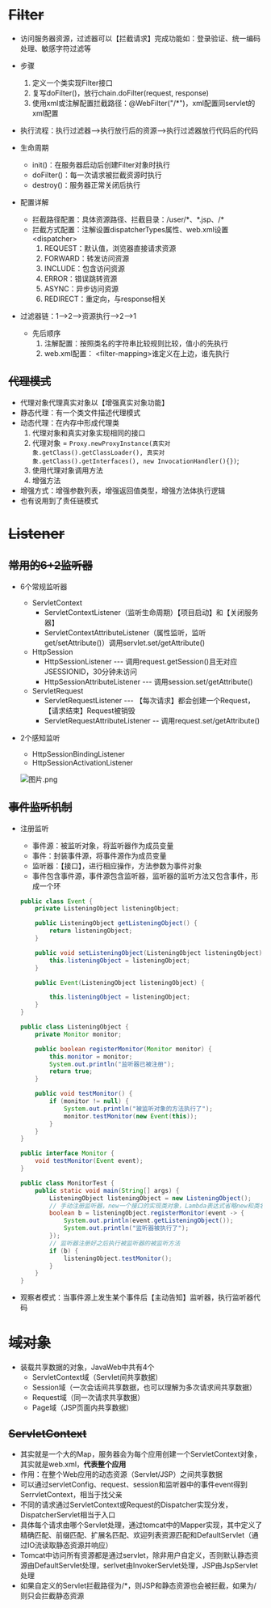 # ~~Filter~~

- 访问服务器资源，过滤器可以【拦截请求】完成功能如：登录验证、统一编码处理、敏感字符过滤等
- 步骤

  1. 定义一个类实现Filter接口
  2. 复写doFilter()，放行chain.doFilter(request, response)
  3. 使用xml或注解配置拦截路径：@WebFilter("/*")，xml配置同servlet的xml配置
- 执行流程：执行过滤器-->执行放行后的资源-->执行过滤器放行代码后的代码
- 生命周期

  - init()：在服务器启动后创建Filter对象时执行
  -  doFilter()：每一次请求被拦截资源时执行
  - destroy()：服务器正常关闭后执行
- 配置详解

  - 拦截路径配置：具体资源路径、拦截目录：/user/\*、\*.jsp、/*
  - 拦截方式配置：注解设置dispatcherTypes属性、web.xml设置\<dispatcher>
    1. REQUEST：默认值，浏览器直接请求资源
    2. FORWARD：转发访问资源
    3. INCLUDE：包含访问资源
    4. ERROR：错误跳转资源
    5. ASYNC：异步访问资源
    5. REDIRECT：重定向，与response相关
- 过滤器链：1-->2-->资源执行-->2-->1

  - 先后顺序
    1. 注解配置：按照类名的字符串比较规则比较，值小的先执行
    2. web.xml配置： \<filter-mapping>谁定义在上边，谁先执行

## ~~代理模式~~

- 代理对象代理真实对象以【增强真实对象功能】
- 静态代理：有一个类文件描述代理模式
- 动态代理：在内存中形成代理类
  1. 代理对象和真实对象实现相同的接口
  2. 代理对象 = `Proxy.newProxyInstance(真实对象.getClass().getClassLoader(), 真实对象.getClass().getInterfaces(), new InvocationHandler(){})`;
  3. 使用代理对象调用方法
  4. 增强方法
- 增强方式：增强参数列表，增强返回值类型，增强方法体执行逻辑
- 也有说用到了责任链模式

# ~~Listener~~

## ~~常用的6+2监听器~~

- 6个常规监听器

  - ServletContext
    - ServletContextListener（监听生命周期）【项目启动】和【关闭服务器】
    - ServletContextAttributeListener（属性监听，监听get/setAttribute()）调用servlet.set/getAttribute()
  - HttpSession
    - HttpSessionListener --- 调用request.getSession()且无对应JSESSIONID，30分钟未访问
    - HttpSessionAttributeListener --- 调用session.set/getAttribute()
  - ServletRequest
    - ServletRequestListener --- 【每次请求】都会创建一个Request，【请求结束】Request被销毁
    - ServletRequestAttributeListener -- 调用request.set/getAttribute()

- 2个感知监听

  - HttpSessionBindingListener
  - HttpSessionActivationListener

  ![图片.png](https://cdn.nlark.com/yuque/0/2021/png/1057015/1616975067612-82ad1a07-fea7-47b3-b724-ed9603bd1d7e.png?x-oss-process=image%2Fresize%2Cw_836%2Climit_0)

## ~~事件监听机制~~

- 注册监听

  - 事件源：被监听对象，将监听器作为成员变量
  - 事件：封装事件源，将事件源作为成员变量
  - 监听器：【接口】，进行相应操作，方法参数为事件对象
  - 事件包含事件源，事件源包含监听器，监听器的监听方法又包含事件，形成一个环

  ```java
  public class Event {
      private ListeningObject listeningObject;
  
      public ListeningObject getListeningObject() {
          return listeningObject;
      }
  
      public void setListeningObject(ListeningObject listeningObject) {
          this.listeningObject = listeningObject;
      }
  
      public Event(ListeningObject listeningObject) {
  
          this.listeningObject = listeningObject;
      }
  }
  
  public class ListeningObject {
      private Monitor monitor;
  
      public boolean registerMonitor(Monitor monitor) {
          this.monitor = monitor;
          System.out.println("监听器已被注册");
          return true;
      }
  
      public void testMonitor() {
          if (monitor != null) {
              System.out.println("被监听对象的方法执行了");
              monitor.testMonitor(new Event(this));
          }
      }
  }
  
  public interface Monitor {
      void testMonitor(Event event);
  }
  
  public class MonitorTest {
      public static void main(String[] args) {
          ListeningObject listeningObject = new ListeningObject();
          // 手动注册监听器，new一个接口的实现类对象，Lambda表达式省略new和类名
          boolean b = listeningObject.registerMonitor(event -> {
              System.out.println(event.getListeningObject());
              System.out.println("监听器被执行了");
          });
          // 监听器注册好之后执行被监听器的被监听方法
          if (b) {
              listeningObject.testMonitor();
          }
      }
  }
  ```

- 观察者模式：当事件源上发生某个事件后【主动告知】监听器，执行监听器代码

# ~~域对象~~

- 装载共享数据的对象，JavaWeb中共有4个
  - ServletContext域（Servlet间共享数据）
  - Session域（一次会话间共享数据，也可以理解为多次请求间共享数据）
  - Request域（同一次请求共享数据）
  - Page域（JSP页面内共享数据）

## ~~ServletContext~~

- 其实就是一个大的Map，服务器会为每个应用创建一个ServletContext对象，其实就是web.xml，**代表整个应用**
- 作用：在整个Web应用的动态资源（Servlet/JSP）之间共享数据
- 可以通过servletConfig、request、session和监听器中的事件event得到SerrvletContext，相当于找父亲
- 不同的请求通过ServletContext或Request的Dispatcher实现分发，DispatcherServlet相当于入口
- 具体每个请求由哪个Servlet处理，通过tomcat中的Mapper实现，其中定义了精确匹配、前缀匹配、扩展名匹配、欢迎列表资源匹配和DefaultServlet（通过IO流读取静态资源并响应）
- Tomcat中访问所有资源都是通过servlet，除非用户自定义，否则默认静态资源由DefaultServlet处理，serlvet由InvokerServlet处理，JSP由JspServlet处理
- 如果自定义的Servlet拦截路径为/*，则JSP和静态资源也会被拦截，如果为/则只会拦截静态资源
